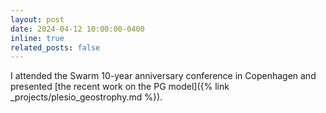 ```yaml
---
layout: post
date: 2024-04-12 10:00:00-0400
inline: true
related_posts: false
---
```


I attended the Swarm 10-year anniversary conference in Copenhagen and presented [the recent work on the PG model]({% link _projects/plesio_geostrophy.md %}).
